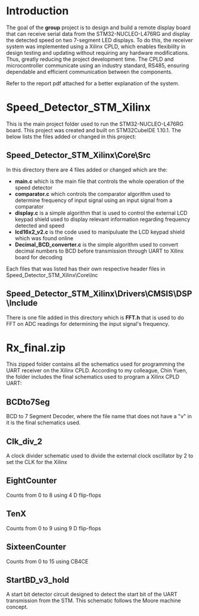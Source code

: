 # Introduction
The goal of the **group** project is to design and build a remote display board that can receive serial data from the STM32-NUCLEO-L476RG and display the detected speed on two 7-segment LED displays. To do this, the receiver system was implemented using a Xilinx CPLD, which enables flexibility in design testing and updating without requiring any hardware modifications. Thus, greatly reducing the project development time. The CPLD and microcontroller communicate using an industry standard, RS485, ensuring dependable and efficient communication between the components.

Refer to the report pdf attached for a better explanation of the system.

# Speed_Detector_STM_Xilinx
This is the main project folder used to run the STM32-NUCLEO-L476RG board. This project was created and built on STM32CubeIDE 1.10.1. The below lists the files added or changed in this project:

## Speed_Detector_STM_Xilinx\Core\Src
In this directory there are 4 files added or changed which are the:
- **main.c** which is the main file that controls the whole operation of the speed detector
- **comparator.c** which controls the comparator algorithm used to determine frequency of input signal using an input signal from a comparator
- **display.c** is a simple algorithm that is used to control the external LCD keypad shield used to display relevant information regarding frequency detected and speed
- **lcd16x2_v2.c** is the code used to manipuluate the LCD keypad shield which was found online
- **Decimal_BCD_converter.c** is the simple algorithm used to convert decimal numbers to BCD before transmission through UART to Xilinx board for decoding

Each files that was listed has their own respective header files in Speed_Detector_STM_Xilinx\Core\Inc

## Speed_Detector_STM_Xilinx\Drivers\CMSIS\DSP\Include
There is one file added in this directory which is **FFT.h** that is used to do FFT on ADC readings for determining the input signal's frequency.

# Rx_final.zip
This zipped folder contains all the schematics used for programming the UART receiver on the Xilinx CPLD. According to my colleague, Chin Yuen, the folder includes the final schematics used to program a Xilinx CPLD UART:

## BCDto7Seg
BCD to 7 Segment Decoder, where the file name that does not have a "v" in it is the final schematics used.

## Clk_div_2
A clock divider schematic used to divide the external clock oscillator by 2 to set the CLK for the Xilinx

## EightCounter
Counts from 0 to 8 using 4 D flip-flops 

## TenX
Counts from 0 to 9 using 9 D flip-flops

## SixteenCounter
Counts from 0 to 15 using CB4CE

## StartBD_v3_hold
A start bit detector circuit designed to detect the start bit of the UART transmission from the STM. This schematic follows the Moore machine concept. 


 
